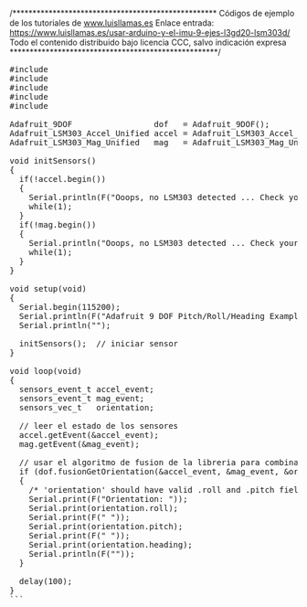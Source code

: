 /***************************************************
Códigos de ejemplo de los tutoriales de www.luisllamas.es
Enlace entrada: https://www.luisllamas.es/usar-arduino-y-el-imu-9-ejes-l3gd20-lsm303d/
Todo el contenido distribuido bajo licencia CCC, salvo indicación expresa
****************************************************/

<pre class="EnlighterJSRAW" data-enlighter-language="cpp">
#include <Wire.h>
#include <Adafruit_Sensor.h>
#include <Adafruit_LSM303_U.h>
#include <Adafruit_9DOF.h>
#include <Adafruit_L3GD20_U.h>

Adafruit_9DOF                 dof   = Adafruit_9DOF();
Adafruit_LSM303_Accel_Unified accel = Adafruit_LSM303_Accel_Unified(30301);
Adafruit_LSM303_Mag_Unified   mag   = Adafruit_LSM303_Mag_Unified(30302);

void initSensors()
{
  if(!accel.begin())
  {
    Serial.println(F("Ooops, no LSM303 detected ... Check your wiring!"));
    while(1);
  }
  if(!mag.begin())
  {
    Serial.println("Ooops, no LSM303 detected ... Check your wiring!");
    while(1);
  }
}

void setup(void)
{
  Serial.begin(115200);
  Serial.println(F("Adafruit 9 DOF Pitch/Roll/Heading Example")); 
  Serial.println("");
  
  initSensors();  // iniciar sensor
}

void loop(void)
{
  sensors_event_t accel_event;
  sensors_event_t mag_event;
  sensors_vec_t   orientation;

  // leer el estado de los sensores
  accel.getEvent(&accel_event);
  mag.getEvent(&mag_event);

  // usar el algoritmo de fusion de la libreria para combinar las mediciones
  if (dof.fusionGetOrientation(&accel_event, &mag_event, &orientation))
  {
    /* 'orientation' should have valid .roll and .pitch fields */
    Serial.print(F("Orientation: "));
    Serial.print(orientation.roll);
    Serial.print(F(" "));
    Serial.print(orientation.pitch);
    Serial.print(F(" "));
    Serial.print(orientation.heading);
    Serial.println(F(""));
  }
  
  delay(100);
}
```